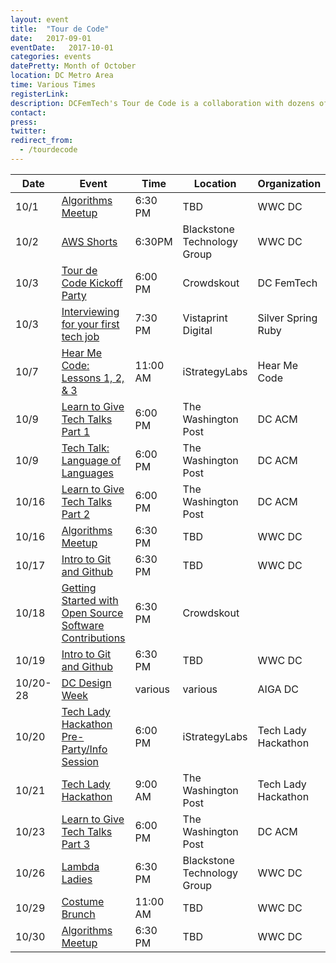 ```yaml
---
layout: event
title:  "Tour de Code"
date:   2017-09-01
eventDate:   2017-10-01
categories: events
datePretty: Month of October
location: DC Metro Area
time: Various Times
registerLink:
description: DCFemTech's Tour de Code is a collaboration with dozens of organizations (Women Who Code DC, DC ACM, AIGA DC and more) to help you advance your technical skills. Get ready for an October filled with workshops and events to help beginners learn how to code and design!
contact:
press:
twitter:
redirect_from:
  - /tourdecode
---
```



| Date |  Event | Time    | Location | Organization |
|------|--------|---------|----------|--------------|
| 10/1 | [Algorithms Meetup]() | 6:30 PM | TBD | WWC DC |
| 10/2 | [AWS Shorts](https://www.meetup.com/Women-Who-Code-DC/events/243174051/) | 6:30PM | Blackstone Technology Group | WWC DC |
| 10/3 | [Tour de Code Kickoff Party](https://tourdecodekickoff2017.splashthat.com/) | 6:00 PM | Crowdskout | DC FemTech |
| 10/3 | [Interviewing for your first tech job](https://www.meetup.com/United-Silver-Spring-Ruby/events/240639085/) | 7:30 PM | Vistaprint Digital | Silver Spring Ruby |
| 10/7 | [Hear Me Code: Lessons 1, 2, & 3](https://hearmecode.com/) | 11:00 AM | iStrategyLabs | Hear Me Code |
| 10/9 | [Learn to Give Tech Talks Part 1](https://www.meetup.com/ACM-DC/events/242933808/) | 6:00 PM | The Washington Post | DC ACM |
| 10/9 | [Tech Talk: Language of Languages]() | 6:00 PM | The Washington Post | DC ACM |
| 10/16 | [Learn to Give Tech Talks Part 2](https://www.meetup.com/ACM-DC/events/242954241/) | 6:00 PM | The Washington Post | DC ACM |
| 10/16 | [Algorithms Meetup]() | 6:30 PM | TBD | WWC DC |
| 10/17 | [Intro to Git and Github]() | 6:30 PM | TBD | WWC DC |
| 10/18 | [Getting Started with Open Source Software Contributions](http://go.crowdskout.com/dcfemtech-tour-de-code-session-getting-started-with-open-source-software-contributions) | 6:30 PM | Crowdskout |
| 10/19 | [Intro to Git and Github]() | 6:30 PM | TBD | WWC DC |
| 10/20-28 | [DC Design Week](http://www.dcdesignweek.org/) | various | various | AIGA DC
| 10/20 | [Tech Lady Hackathon Pre-Party/Info Session](http://techladyhackathon.org/) | 6:00 PM | iStrategyLabs | Tech Lady Hackathon
| 10/21 | [Tech Lady Hackathon](http://techladyhackathon.org/) | 9:00 AM | The Washington Post | Tech Lady Hackathon
| 10/23 | [Learn to Give Tech Talks Part 3](https://www.meetup.com/ACM-DC/events/242954265/) | 6:00 PM | The Washington Post | DC ACM |
| 10/26 | [Lambda Ladies](https://www.meetup.com/Women-Who-Code-DC/events/242932833/) | 6:30 PM | Blackstone Technology Group | WWC DC |
| 10/29 | [Costume Brunch]() | 11:00 AM | TBD | WWC DC |
| 10/30 | [Algorithms Meetup]() | 6:30 PM | TBD | WWC DC |

